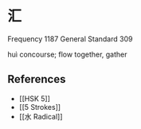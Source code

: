 # 汇
Frequency 1187
General Standard 309

huì
concourse; flow together, gather

## References
- [[HSK 5]]
- [[5 Strokes]]
- [[水 Radical]]